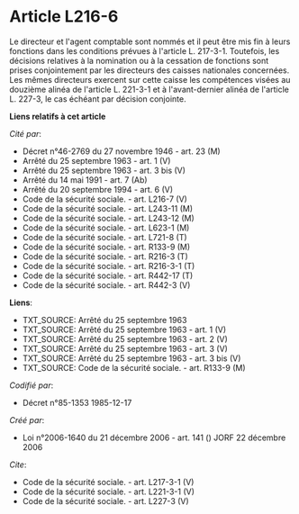 # Article L216-6

Le directeur et l'agent comptable sont nommés et il peut être mis fin à leurs fonctions dans les conditions prévues à
l'article L. 217-3-1. Toutefois, les décisions relatives à la nomination ou à la cessation de fonctions sont prises
conjointement par les directeurs des caisses nationales concernées. Les mêmes directeurs exercent sur cette caisse les
compétences visées au douzième alinéa de l'article L. 221-3-1 et à l'avant-dernier alinéa de l'article L. 227-3, le cas
échéant par décision conjointe.

**Liens relatifs à cet article**

_Cité par_:

  - Décret n°46-2769 du 27 novembre 1946 - art. 23 (M)
  - Arrêté du 25 septembre 1963 - art. 1 (V)
  - Arrêté du 25 septembre 1963 - art. 3 bis (V)
  - Arrêté du 14 mai 1991 - art. 7 (Ab)
  - Arrêté du 20 septembre 1994 - art. 6 (V)
  - Code de la sécurité sociale. - art. L216-7 (V)
  - Code de la sécurité sociale. - art. L243-11 (M)
  - Code de la sécurité sociale. - art. L243-12 (M)
  - Code de la sécurité sociale. - art. L623-1 (M)
  - Code de la sécurité sociale. - art. L721-8 (T)
  - Code de la sécurité sociale. - art. R133-9 (M)
  - Code de la sécurité sociale. - art. R216-3 (T)
  - Code de la sécurité sociale. - art. R216-3-1 (T)
  - Code de la sécurité sociale. - art. R442-17 (T)
  - Code de la sécurité sociale. - art. R442-3 (V)

**Liens**:

  - TXT_SOURCE: Arrêté du 25 septembre 1963
  - TXT_SOURCE: Arrêté du 25 septembre 1963 - art. 1 (V)
  - TXT_SOURCE: Arrêté du 25 septembre 1963 - art. 2 (V)
  - TXT_SOURCE: Arrêté du 25 septembre 1963 - art. 3 (V)
  - TXT_SOURCE: Arrêté du 25 septembre 1963 - art. 3 bis (V)
  - TXT_SOURCE: Code de la sécurité sociale. - art. R133-9 (M)

_Codifié par_:

  - Décret n°85-1353 1985-12-17

_Créé par_:

  - Loi n°2006-1640 du 21 décembre 2006 - art. 141 () JORF 22 décembre 2006

_Cite_:

  - Code de la sécurité sociale. - art. L217-3-1 (V)
  - Code de la sécurité sociale. - art. L221-3-1 (V)
  - Code de la sécurité sociale. - art. L227-3 (V)

